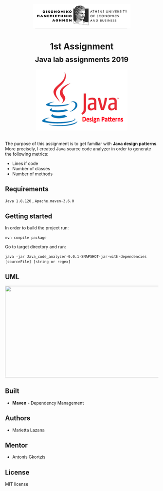 <div align="center">
<img src="../media/aueb.jpg" height="80px">
<h1> 1st Assignment<br/><sub>Java lab assignments 2019</sub></h1>
<img src="../media/java-design-patterns.png" width="300" height="200"/>
</div>
<br>

The purpose of this assignment is to get familiar with <b> Java design patterns</b>. More precisely, I created Java source code analyzer in order to generate the following metrics:

* Lines if code
* Number of classes
* Number of methods

## Requirements

``` Java 1.8.120 ``` , ``` Apache.maven-3.6.0 ``` 

## Getting started

In order to build the project run: 

``` mvn compile package ```

Go to target directory and run:

``` java -jar Java_code_analyzer-0.0.1-SNAPSHOT-jar-with-dependencies [sourceFile] [string or regex] ```

## UML

<img src="../media/uml.jpg" width="700" height="300"/>

## Built

* **Maven** - Dependency Management

## Authors

* Marietta Lazana

## Mentor

* Antonis Gkortzis

## License

MIT license